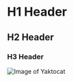 # H1 Header

##  H2 Header


###  H3 Header

![Image of Yaktocat](https://octodex.github.com/images/yaktocat.png)
